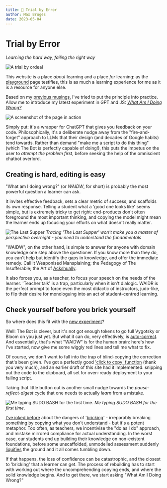 ```yaml
---
title: 🙈 Trial by Error
author: Max Bruges
date: 2023-05-04
---
```


# Trial by Error

*Learning the hard way, failing the right way*

![A trial by ordeal](https://www.counselmagazine.co.uk/images/uploadedfiles/cc-shutterstock_editorial_8760310a.jpg?sfvrsn=e7119442_1 "The blind-folded man is the learner, the bishop the teacher, and the monks are... OFSTED I guess")

This website is a place *about* learning and a place *for* learning: as the [playground](https://maxbruges.com/codeplayground.html) page testifies, this is as much a learning experience for me as it is a resource for anyone else.

Based on my [previous musings](https://maxbruges.com/blog.html#260423), I've tried to put the principle into practice. Allow me to introduce my latest experiment in GPT and JS:
*[What Am I Doing Wrong?](https://maxbruges.com/codefixer.html)*

![A screenshot of the page in action](https://maxbruges.com/images/waidw-screenshot.png "I wish I could say I invented this error.")

Simply put: it's a wrapper for ChatGPT that gives you feedback on your code. Philosophically, it's a deliberate nudge away from the "fire-and-forget" approach to LLMs that their design (and decades of Google habits) tend towards. Rather than demand "make me a script to do this thing" (which The Bot is perfectly capable of doing!), this puts the impetus on the user to *attempt the problem first*, before seeking the help of the omniscient chatbot overlord.

## Creating is hard, editing is easy

"What am I doing wrong?" (or *WAIDW*, for short) is probably the most powerful question a learner can ask.

It invites effective feedback, sets a clear metric of success, and scaffolds its own response. Telling a student what a 'good one looks like' seems simple, but is extremely tricky to get right: end-products don't often foreground the most important thinking, and copying the model might mean the learner ends up focusing your efforts on what doesn't really matter.

![The Last Supper](https://maxbruges.com/images/blog-images/last-supper.jpg "Can you pass the unleavened bread")
*Tracing 'The Last Supper' won't make you a master of perspective overnight - you need to understand the fundamentals*

"WAIDW", on the other hand, is simple to answer for anyone with domain knowledge one step above the questioner. If you know more than they do, you can't help but identify the gaps in knowledge, and offer the immediate remedy. Call it Weaponised Mansplaining; the Pedagogy of The Insufferable; the Art of [Ackshually](https://knowyourmeme.com/memes/ackchyually-actually-guy).

It also forces you, as a teacher, to focus your speech on the needs of the learner. 'Teacher talk' is a trap, particularly when it isn't dialogic. WAIDR is the perfect prompt to force even the most didactic of instructors, judo-like, to flip their desire for monologuing into an act of student-centred learning.

## Check yourself before you brick yourself

So where does this fit with the [new experiment](https://maxbruges.com/codefixer.html)?

Well: The Bot is clever, but it's not got enough tokens to go full Vygotsky or Bloom on you just yet. But what it can do, very effectively, is [auto-correct](https://www.theatlantic.com/technology/archive/2023/03/ai-chatgpt-autocorrect-limitations/673338/). And essentially, that's what "WAIDW" is for the human brain: here's how I've started, now give me some wiggly red lines and tell me what to fix.

Of course, we don't want to fall into the trap of blind-copying the correction that's been given. I've got a perfectly good ['click to copy' function](https://maxbruges.com/codeplayground.html#CopyButton) (thank you very much), and an earlier draft of this site had it implemented: snipping out the code to the clipboard, all set for oven-ready deployment to your failing script.

Taking that little button out is another small nudge towards the *pause-reflect-digest* cycle that one needs to actually *learn* from a mistake.

![Me typing SUDO BASH for the first time.](https://maxbruges.com/images/homer.png "Me typing SUDO BASH for the first time.")
*Me typing SUDO BASH for the first time.*

[I've joked before](https://maxbruges.com/blog.html#260423) about the dangers of '[bricking](https://www.howtogeek.com/126665/htg-explains-what-does-bricking-a-device-mean/)' - irreparably breaking something by copying what you don't understand - but it's a potent metaphor. Too often, as teachers, we incentivise the "do as I do" approach, and mistake mirrored compliance for actual understanding. In the worst case, our students end up building their knowledge on non-existent foundations, before some unscaffolded, unmodelled assessment suddenly [liquifies](https://www.britannica.com/video/185615/liquefaction-event-soil-particles-earthquake-combination-water) the ground and it all comes tumbling down.

If that happens, the loss of confidence can be catastrophic, and the closest to 'bricking' that a learner can get.  The process of rebuilding has to start with working out where the uncomprehending copying ends, and where the solid knowledge begins. And to get there, we start asking "What Am I Doing Wrong?"
